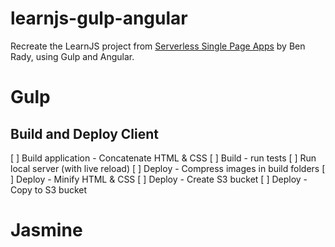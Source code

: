 # learnjs-gulp-angular
Recreate the LearnJS project from [Serverless Single Page Apps](https://pragprog.com/book/brapps/serverless-single-page-apps) by Ben Rady,  using Gulp and Angular.

# Gulp
## Build and Deploy Client
[ ] Build application - Concatenate HTML & CSS
[ ] Build - run tests
[ ] Run local server (with live reload)
[ ] Deploy - Compress images in build folders
[ ] Deploy - Minify HTML & CSS
[ ] Deploy - Create S3 bucket
[ ] Deploy - Copy to S3 bucket

# Jasmine




